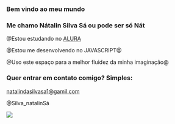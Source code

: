### Bem vindo ao meu mundo

### Me chamo Nátalin Silva Sá ou pode ser só Nát

@Estou estudando no [ALURA](https://www.alura.com.br)

@Estou me desenvolvendo no JAVASCRIPT@

@Uso este espaço para a melhor fluidez da minha imaginação@

###  Quer entrar em contato comigo? Simples: 

natalindasilvasa1@gamil.com

@Silva_natalinSá

![](https://media1.tenor.com/m/gZU3n_9Nv2EAAAAC/cat-cat-stare.gif)
